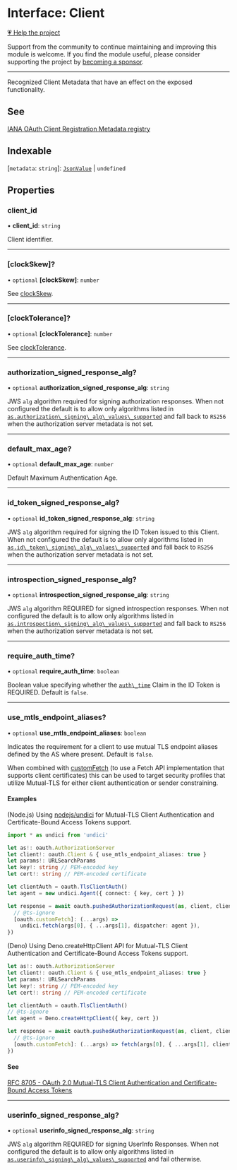 # Interface: Client

[💗 Help the project](https://github.com/sponsors/panva)

Support from the community to continue maintaining and improving this module is welcome. If you find the module useful, please consider supporting the project by [becoming a sponsor](https://github.com/sponsors/panva).

***

Recognized Client Metadata that have an effect on the exposed functionality.

## See

[IANA OAuth Client Registration Metadata registry](https://www.iana.org/assignments/oauth-parameters/oauth-parameters.xhtml#client-metadata)

## Indexable

\[`metadata`: `string`\]: [`JsonValue`](../type-aliases/JsonValue.md) \| `undefined`

## Properties

### client\_id

• **client\_id**: `string`

Client identifier.

***

### \[clockSkew\]?

• `optional` **\[clockSkew\]**: `number`

See [clockSkew](../variables/clockSkew.md).

***

### \[clockTolerance\]?

• `optional` **\[clockTolerance\]**: `number`

See [clockTolerance](../variables/clockTolerance.md).

***

### authorization\_signed\_response\_alg?

• `optional` **authorization\_signed\_response\_alg**: `string`

JWS `alg` algorithm required for signing authorization responses. When not configured the
default is to allow only algorithms listed in
[`as.authorization\_signing\_alg\_values\_supported`](AuthorizationServer.md#authorization_signing_alg_values_supported)
and fall back to `RS256` when the authorization server metadata is not set.

***

### default\_max\_age?

• `optional` **default\_max\_age**: `number`

Default Maximum Authentication Age.

***

### id\_token\_signed\_response\_alg?

• `optional` **id\_token\_signed\_response\_alg**: `string`

JWS `alg` algorithm required for signing the ID Token issued to this Client. When not
configured the default is to allow only algorithms listed in
[`as.id\_token\_signing\_alg\_values\_supported`](AuthorizationServer.md#id_token_signing_alg_values_supported)
and fall back to `RS256` when the authorization server metadata is not set.

***

### introspection\_signed\_response\_alg?

• `optional` **introspection\_signed\_response\_alg**: `string`

JWS `alg` algorithm REQUIRED for signed introspection responses. When not configured the
default is to allow only algorithms listed in
[`as.introspection\_signing\_alg\_values\_supported`](AuthorizationServer.md#introspection_signing_alg_values_supported)
and fall back to `RS256` when the authorization server metadata is not set.

***

### require\_auth\_time?

• `optional` **require\_auth\_time**: `boolean`

Boolean value specifying whether the [`auth\_time`](IDToken.md#auth_time) Claim in the ID Token
is REQUIRED. Default is `false`.

***

### use\_mtls\_endpoint\_aliases?

• `optional` **use\_mtls\_endpoint\_aliases**: `boolean`

Indicates the requirement for a client to use mutual TLS endpoint aliases defined by the AS
where present. Default is `false`.

When combined with [customFetch](../variables/customFetch.md) (to use a Fetch API implementation that supports client
certificates) this can be used to target security profiles that utilize Mutual-TLS for either
client authentication or sender constraining.

#### Examples

(Node.js) Using [nodejs/undici](https://github.com/nodejs/undici) for Mutual-TLS Client
Authentication and Certificate-Bound Access Tokens support.

```ts
import * as undici from 'undici'

let as!: oauth.AuthorizationServer
let client!: oauth.Client & { use_mtls_endpoint_aliases: true }
let params!: URLSearchParams
let key!: string // PEM-encoded key
let cert!: string // PEM-encoded certificate

let clientAuth = oauth.TlsClientAuth()
let agent = new undici.Agent({ connect: { key, cert } })

let response = await oauth.pushedAuthorizationRequest(as, client, clientAuth, params, {
  // @ts-ignore
  [oauth.customFetch]: (...args) =>
    undici.fetch(args[0], { ...args[1], dispatcher: agent }),
})
```

(Deno) Using Deno.createHttpClient API for Mutual-TLS Client Authentication and
Certificate-Bound Access Tokens support.

```ts
let as!: oauth.AuthorizationServer
let client!: oauth.Client & { use_mtls_endpoint_aliases: true }
let params!: URLSearchParams
let key!: string // PEM-encoded key
let cert!: string // PEM-encoded certificate

let clientAuth = oauth.TlsClientAuth()
// @ts-ignore
let agent = Deno.createHttpClient({ key, cert })

let response = await oauth.pushedAuthorizationRequest(as, client, clientAuth, params, {
  // @ts-ignore
  [oauth.customFetch]: (...args) => fetch(args[0], { ...args[1], client: agent }),
})
```

#### See

[RFC 8705 - OAuth 2.0 Mutual-TLS Client Authentication and Certificate-Bound Access Tokens](https://www.rfc-editor.org/rfc/rfc8705.html)

***

### userinfo\_signed\_response\_alg?

• `optional` **userinfo\_signed\_response\_alg**: `string`

JWS `alg` algorithm REQUIRED for signing UserInfo Responses. When not configured the default is
to allow only algorithms listed in
[`as.userinfo\_signing\_alg\_values\_supported`](AuthorizationServer.md#userinfo_signing_alg_values_supported)
and fail otherwise.
